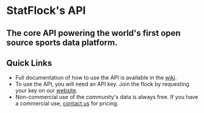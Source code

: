 StatFlock's API
===

The core API powering the world's first open source sports data platform.
---

Quick Links
---
* Full documentation of how to use the API is available in the [wiki](https://github.com/StatFlock/API/wiki).
* To use the API, you will need an API key.  Join the flock by requesting your key on our [website](http://statflock.com/API/requestAPIKey.htm).
* Non-commercial use of the community's data is always free.  If you have a commercial use, [contact us](http://statflock.com/contactus.html) for pricing.
